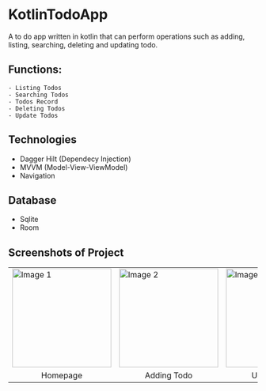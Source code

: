 # KotlinTodoApp
A to do app written in kotlin that can perform operations such as adding, listing, searching, deleting and updating todo.

## Functions:
    - Listing Todos
    - Searching Todos
    - Todos Record
    - Deleting Todos
    - Update Todos

## Technologies
  - Dagger Hilt (Dependecy Injection)
  - MVVM (Model-View-ViewModel)
  - Navigation

## Database
  - Sqlite
  - Room

## Screenshots of Project
<table>
  <tr>
    <td><img src="https://github.com/user-attachments/assets/c007b80f-dd76-4332-9b3d-9667c58ecba9" alt="Image 1" width="200"/></td>
    <td><img src="https://github.com/user-attachments/assets/bf950f31-18bb-4964-a23c-aac029342741" alt="Image 2" width="200"/></td>
    <td><img src="https://github.com/user-attachments/assets/f15270d9-dd22-4f9f-8449-9054f2956264" alt="Image 1" width="200"/></td>
    <td><img src="https://github.com/user-attachments/assets/101117d5-52ff-4de7-a196-31203dff5ba9" alt="Image 2" width="200"/></td>
    <td><img src="https://github.com/user-attachments/assets/0f8478ba-2abe-459b-851b-f4b567b97cea" alt="Image 1" width="200"/></td>
  </tr>
  <tr>
    <td style="text-align:center;">Homepage </td>
    <td style="text-align:center;">Adding Todo </td>
    <td style="text-align:center;">Update Todo </td>
    <td style="text-align:center;">Searching Todo </td>
    <td style="text-align:center;">Deleting Todo </td>
  </tr>
</table>
